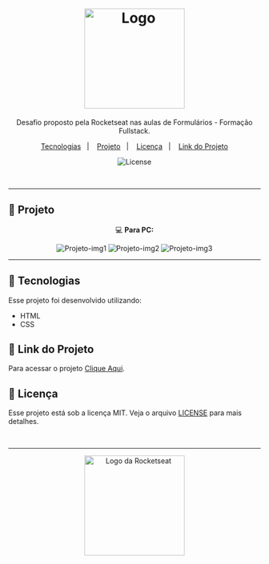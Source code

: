 <h1 align="center">
  <img src="https://github.com/user-attachments/assets/95cefa06-d844-4c28-ab42-a9d4d887f56d" alt="Logo" width="200">

</h1>




<p align="center">
    Desafio proposto pela Rocketseat nas aulas de Formulários - Formação Fullstack.
</p>

<p align="center">
  <a href="#-tecnologias">Tecnologias</a>&nbsp;&nbsp;&nbsp;|&nbsp;&nbsp;&nbsp;
  <a href="#-projeto">Projeto</a>&nbsp;&nbsp;&nbsp;|&nbsp;&nbsp;&nbsp;
  <a href="#-licença">Licença</a>&nbsp;&nbsp;&nbsp;|&nbsp;&nbsp;&nbsp;
  <a href="#-link-do-projeto">Link do Projeto</a>
</p>

<p align="center">
  <img alt="License" src="https://img.shields.io/static/v1?label=license&message=MIT&color=0F172A&labelColor=1D4ED8">
</p>

<br>

---

## 📂 Projeto

<p align="center">💻 <b>Para PC:</b></p>
<p align="center">
  <img alt="Projeto-img1" src="https://github.com/user-attachments/assets/5e8afc4e-ee78-4f44-8bfe-f028d3192864">
  <img alt="Projeto-img2" src="https://github.com/user-attachments/assets/c457cdd8-cb37-4cbb-b0d6-a6425f147d4d">
  <img alt="Projeto-img3" src="https://github.com/user-attachments/assets/dbe50981-0750-4e26-a9d4-600b2219b0e6">
  
</p>

<!--
<p align="center">📱 <b>Para Celular:</b></p>
<p align="center">
  <img alt="Projeto para Celular" src="" width="300px">
</p>
-->

---

## 🚀 Tecnologias

Esse projeto foi desenvolvido utilizando:

- HTML
- CSS

## 🔗 Link do Projeto

Para acessar o projeto <a href="" target="_blank">Clique Aqui</a>.

## 📝 Licença

Esse projeto está sob a licença MIT. Veja o arquivo [LICENSE](./LICENSE) para mais detalhes.

<br>

---

<p align="center">
  <img alt="Logo da Rocketseat" src="https://github.com/user-attachments/assets/39908634-2aee-4435-8513-fb952559fe3c" width="200px" />
</p>
